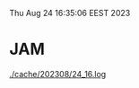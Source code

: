 Thu Aug 24 16:35:06 EEST 2023
# JAM
<a href='./cache/202308/24_16.log'>./cache/202308/24_16.log</a>
